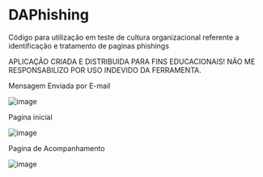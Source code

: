 # DAPhishing
Código para utilização em teste de cultura organizacional referente a identificação e tratamento de paginas phishings

APLICAÇÃO CRIADA E DISTRIBUIDA PARA FINS EDUCACIONAIS! NÃO ME RESPONSABILIZO POR USO INDEVIDO DA FERRAMENTA.

Mensagem Enviada por E-mail

![image](https://user-images.githubusercontent.com/50268738/129291164-ce2c62a7-9c5e-4dcc-b908-0739b451e9d8.png)

Pagina inicial

![image](https://user-images.githubusercontent.com/50268738/129290571-00dd9f0a-83a1-4fc0-a522-a2728d8d8ce6.png)

Pagina de Acompanhamento

![image](https://user-images.githubusercontent.com/50268738/129290959-659d5a15-ed86-4e6e-9b16-3e2e1a5de39e.png)

